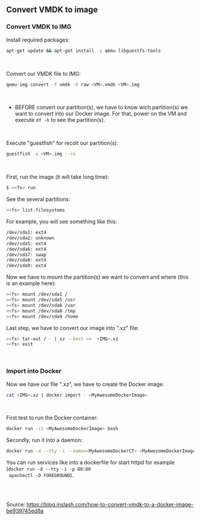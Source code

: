 ## Convert VMDK to image

### Convert VMDK to IMG
Install required packages:
```bash
apt-get update && apt-get install -y qemu libguestfs-tools
```

<br>

Convert our VMDK file to IMG:
```bash
qemu-img convert -f vmdk -O raw <VM>.vmdk <VM>.img
```

<br>

* BEFORE convert our partition(s), we have to know wich partition(s) we want to convert into our Docker image. For that, power on the VM and execute <code>df -h</code> to see the partition(s).

<br>

Execute "guestfish" for recolt our partition(s):
```bash
guestfish -a <VM>.img --ro
```

<br>

First, run the image (it will take long time):
```bash
$ ><fs> run
```

See the several partitions:
```bash
><fs> list-filesystems
```

For example, you will see something like this:
```bash
/dev/sda1: ext4
/dev/sda2: unknown
/dev/sda5: ext4
/dev/sda6: ext4
/dev/sda7: swap
/dev/sda8: ext4
/dev/sda9: ext4
```

Now we have to mount the partition(s) we want to convert and where (this is an example here):
```bash
><fs> mount /dev/sda1 /
><fs> mount /dev/sda5 /usr
><fs> mount /dev/sda6 /var
><fs> mount /dev/sda8 /tmp
><fs> mount /dev/sda9 /home
```

Last step, we have to convert our image into ".xz" file:
```bash
><fs> tar-out / - | xz --best >>  <IMG>.xz
><fs> exit
```

<br>

### Import into Docker

Now we have our file "<IMG>.xz", we have to create the Docker image:
```bash
cat <IMG>.xz | docker import - <MyAwesomeDockerImage>
```

<br>

First test to run the Docker container:
```bash
docker run -it <MyAwesomeDockerImage> bash
```
Secondly, run it into a daemon:
```bash
docker run -d --tty -i --name=<MyAwesomeDockerCT> <MyAwesomeDockerImage> bash
```
You can run services like into a dockerfile for start httpd for example (<code>docker run -d --tty -i  -p 80:80 <MyAwesomeDockerCT> <MyAwesomeDockerImage> apachectl -D FOREGROUND</code>).

<br><br>

Source: https://blog.inslash.com/how-to-convert-vmdk-to-a-docker-image-be939745ed8a
